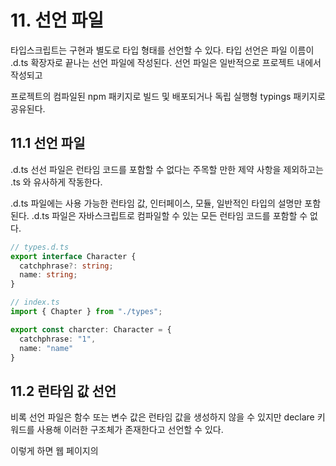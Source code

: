 # 11. 선언 파일

타입스크립트는 구현과 별도로 타입 형태를 선언할 수 있다. 타입 선언은 파일 이름이 .d.ts 확장자로 끝나는 선언 파일에 작성된다. 선언 파일은 일반적으로 프로젝트 내에서 작성되고

프로젝트의 컴파일된 npm 패키지로 빌드 및 배포되거나 독립 실행형 typings 패키지로 공유된다.

## 11.1 선언 파일

.d.ts 선선 파일은 런타임 코드를 포함할 수 없다는 주목할 만한 제약 사항을 제외하고는 .ts 와 유사하게 작동한다.

.d.ts 파일에는 사용 가능한 런타임 값, 인터페이스, 모듈, 일반적인 타입의 설명만 포함된다. .d.ts 파일은 자바스크립트로 컴파일할 수 있는 모든 런타임 코드를
포함할 수 없다.

```typescript
// types.d.ts
export interface Character {
  catchphrase?: string;
  name: string;
}

// index.ts
import { Chapter } from "./types";

export const charcter: Character = {
  catchphrase: "1",
  name: "name"
}
```

## 11.2 런타임 값 선언

비록 선언 파일은 함수 또는 변수 값은 런타임 값을 생성하지 않을 수 있지만 declare 키워드를 사용해 이러한 구조체가 존재한다고 선언할 수 있다.

이렇게 하면 웹 페이지의 <script> 태그 같은 일부 외부 작업이 특정 타입의 이름을 사용해 값을 생성했음을 타입 시스템에 알린다.

declare 로 변수를 선언하면 초깃값이 허용되지 않는다는 점을 제외하고 일반적인 변수 선언과 동일한 구문을 사용한다.

다음 스니펫은 declared 변수를 성공적으로 선언하지만 intializer 변수에 값을 제공하려고 하면 타입 오류가 발생한다.

```typescript
// types.d.ts
declare let declare: string;

declate let initializer: string = "wanda"; // Error Initializers are not allowed in ambient context;
```

함수와 클래스도 일반적인 형식과 유사하게 선언되지만 함수 또는 메서드에 본문이 없다.

```typescript
// fairies.d.ts
declare function canGreatWish(wish: string): boolean; // OK

declare function greatWish(wish: string) { return true}; // Error ... are not allowed in ambient context;

class Fairy {
  canGrantWish2(wish: string): boolean; // OK
  
  grantWish(wish: string) {
    return true;
  } // Error
}
```

declare 키워드를 사용한 타입 선언은 .d.ts 선언 파일에서 사용하는게 가장 일반적이지만.
선언 파일 외부에서도 사용할 수 있다.

```typescript
// index.ts
declare const myGlobalValue: string;

console.log(myGlobalValue); // OK
```

### 11.2.1 전역 변수

import 또는 export 문이 없는 타입스클비트 파일은 모듈이 아닌 스크립트로 취급되기 때문에 여기에 선언된 타입을 포함한 구문은 전역으로 사용된다.

import 또는 export가 없는 선언 파일은 해당 동작의 이점을 사용해 타입을 전역으로 선언할 수 있다.

```typescript
// globlas.d.ts
declare const version: stringl;

// version.ts
export function logVersion() {
  console.log(`Version: ${version}`); // OK
}
```

### 11.2.2 전역 인터페이스 병합

변수는 타입스크립트의 타입 시스템에서 떠돌아다니는 유일한 전역은 아니다. 전역 API 와 값에 대한 많은 타입 선언이 전역으로 존재한다.

인터페이스는 동일한 이름의 다른 인터페이스와 병합되기 때문에 import 와 export 문이 없는 .d.ts 선언 파일 같은 전역 스크립트 컨텍스트에서
인터페이스를 선언하면 해당 인터페이스가 전역으로 확장된다.

### 11.2.3 전역 확장

다른 곳에 정의된 타입을 가져와서 전역정의를 크게 단순화할 때와 같이 전역 범위로 확장이 필요한 .d.ts 파일에 import 또는 export 문을 항상 금지할 수 있는 것은 아니다.

경우에 따라서 모듈 파일에 선언된 타입이 전역으로 사용되어야 한다.

```typescript
// types.d.ts
// (모듈 컨텍스트)
declare global {
  // (전역 컨텍스트)
}

// (모듈)
```

## 11.4 모듈 선언

선언 파일의 또 다른 중요한 기능은 모듈의 상태를 설명하는 기능이다. 모듈의 문자열 이름 앞에 declare 키워드를 사용하면 모듈의 내용을 타입 시스템에 알릴 수 있다.

```typescript
// modules.d.ts
declare module "my-example-lib" {
  export const value: string;
}

// index.ts
import { value } from "my-example-lib";

console.log(value); // OK
```

코드에서 declare module 을 자주 사용해서는 안된다. declare module 은 주로 다음 절에 나오는 와일드카드 모듈 선언과 이 장의 후반부에서 다루는 패키지 타입과
함께 사용된다. 또한 타입스크립트가 .json 파일의 가져오기를 기본으로 인식하도록 설정하는 컴파일러 옵션인 resolveJsonModule 이 있다.

### 11.4.1 와일드카드 모듈 선언

모듈 선언은 자바스크립트와 타입스크립트 파일 확장자가 아닌 특정 파일의 내용을 코드로 가져올 수 있음을 웹 어플리케이션에 알리기 위해 사용된다.
모듈 선언으로 하나의 * 와일드카드를 포함해 해당 패턴과 일치하는 모든 모듈을 나타낼 수 있다.

```typescript
// styles.d.ts

declare module "*.module.css" {
  const styles: { [i: string]: string };
  export default styles;
}

// component.ts
import styles from "./styles.module.css";

styles.anyClassName; // 타입 string;
```

## 11.5 패키지 타입

프로젝트 내에서 declare를 사용하는 방법을 살펴봤으므로 패키지 간에 타입을 사용하는 방법을 다룰 차례이다.

타입스크립트로 작성된 프로젝트는 여전히 .js 로 컴파일된 파일이 포함된 패키지를 배포한다.

일반적으로 .d.ts 파일을 사용해 이러한 자바스크립트 파일 뒤에 타입스크립트 타입 시스템 형태를 지원하도록 선언한다.

### 11.5.1 선언

타입스크립트는 입력된 파일에 대한 .d.ts 출력 파일과 자바스크립트 파일을 함께 선언하는 선언 옵션을 제공한다.

```typescript
// index.ts

export const greet = (text: string) => {
  console.log(`Hello ${text}`);
}
```

module 은 es2015, target es2015 인 선언 옵션을 사용해 다음 출력 파일을 생성한다.

```typescript
// index.d.ts
export declare const greet: (text: string) => void;
```

```javascript
// index.js
export const greet = (text) => {
  console.log(`Hello ${text}`)
}
```

### 11.5.2 패키지 타입 의존성 

타입스크립트는 프로젝트의 node_module 의존성 내부에서 번들로 제공되는 .d.ts 파일을 감지하고 활용할 수 있다. 이러한 파일은 해당 패키지에서
내보낸 타입 형태에 대해 마치 동일한 프로젝트에서 작성되었거나 선언 모듈 블록으로 선언된 것처럼 타입 시스템에 알린다.

자체 .d.ts 선언 파일과 함꼐 제공되는 npm 모듈은 대부분 다음과 같은 파일 구조를 갖느다.
lib/
    index.js
    index.d.ts
package.json

### 11.5.3 패키지 타입 노출

프로젝트가 npm 에 배포되고 사용자를 위한 타입을 제공하려면 패키지의 package.json 파일에 types 필드를 추가해 루트 선언 파일을 가리킨다.
types 필드는 main 필드와 유사하게 작동하고 종종 동일한 것처럼 보이지만 .js 확장자 대신에 .d.ts 확장자를 사용한다.

예를 들어 다음 가상의 패키지 파일에서 main 런타임 파일인 ./lib/index.js 는 types 파일인 ./lib/index.d.ts 와 병렬 처리된다.

```json
{
  "author": "pedant Publishing",
  "main": "./lib/index.js",
  "name": "coffetable",
  "types": "./lib/index.d.ts",
  "version": "0.5.22"
}
```

그런 다음 타입스크립트는 유틸리티 패키지에서 가져온 파일을 사용하기 위해 제공해야 하는 것으로 ./lib/index.d.ts 파일을 사용한다.

types 필드가 패키지의 package.json 에 존재하지 않으면 타입스크립트는 ./index.d.ts 를 가진 기본값으로 가정한다. 

types 필드가 지정되지 않은 경우 ./index.js 파일을 패키지의 기본 진입점으로 가정하는 npm 의 기본 동작을 반영한 것이다.

## 11.6 DefinitelyTyped

타입스크립트 프로젝트는 여전히 해당 패키지에서 모듈의 타입 형태를 알려줘야 한다.

타입스크립트 팀과 커뮤니티는 커뮤니티에서 작성된 패키지 정의를 수용하기 위해 DefinitelyTyped 라는 거대한 저장소를 만들었다.

깃허브에서 가장 활발한 저장소 중 하나이다. 저장소에는 변경 제안 검토 및 업데이트 게시와 관련된 자동화 부분과 수천 개의 .d.ts 정의 패키지가 포함되어 있다.

DT 패키지는 타입을 제공하는 패키지와 동일한 이름으로 npm에 @types 범위로 게시된다.